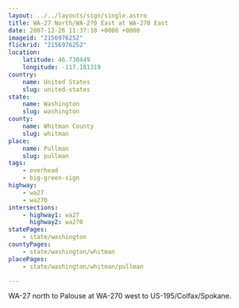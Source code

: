 ```yaml
---
layout: ../../layouts/sign/single.astro
title: WA-27 North/WA-270 East at WA-270 East
date: 2007-12-26 11:37:18 +0000 +0000
imageid: "2156976252"
flickrid: "2156976252"
location:
    latitude: 46.730449
    longitude: -117.181319
country:
    name: United States
    slug: united-states
state:
    name: Washington
    slug: washington
county:
    name: Whitman County
    slug: whitman
place:
    name: Pullman
    slug: pullman
tags:
    - overhead
    - big-green-sign
highway:
    - wa27
    - wa270
intersections:
    - highway1: wa27
      highway2: wa270
statePages:
    - state/washington
countyPages:
    - state/washington/whitman
placePages:
    - state/washington/whitman/pullman

---
```

WA-27 north to Palouse at WA-270 west to US-195/Colfax/Spokane.